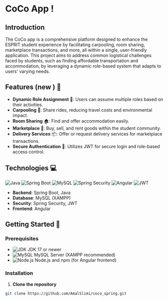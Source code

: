 # CoCo App !

## Introduction

The CoCo app is a comprehensive platform designed to enhance the ESPRIT student experience by facilitating carpooling, room sharing, marketplace transactions, and more, all within a single, user-friendly application. This project aims to address common logistical challenges faced by students, such as finding affordable transportation and accommodation, by leveraging a dynamic role-based system that adapts to users' varying needs.

## Features (new ) 🚀

- **Dynamic Role Assignment** 🔄: Users can assume multiple roles based on their activities.
- **Carpooling** 🚗: Share rides, reducing travel costs and environmental impact.
- **Room Sharing** 🏠: Find and offer accommodation easily.
- **Marketplace** 🛒: Buy, sell, and rent goods within the student community.
- **Delivery Services** 📦: Offer or request delivery services for marketplace transactions.
- **Secure Authentication** 🔐: Utilizes JWT for secure login and role-based access control.

## Technologies 💻

![Java](https://img.shields.io/badge/Java-ED8B00?style=flat-square&logo=java&logoColor=white)
![Spring Boot](https://img.shields.io/badge/Spring_Boot-6DB33F?style=flat-square&logo=spring-boot)
![MySQL](https://img.shields.io/badge/MySQL-00000F?style=flat-square&logo=mysql&logoColor=white)
![Spring Security](https://img.shields.io/badge/Spring_Security-6DB33F?style=flat-square&logo=spring-security&logoColor=white)
![Angular](https://img.shields.io/badge/Angular-DD0031?style=flat-square&logo=angular&logoColor=white)
![JWT](https://img.shields.io/badge/JWT-black?style=flat-square&logo=JSON%20web%20tokens)

- **Backend**: Spring Boot, Java
- **Database**: MySQL (XAMPP)
- **Security**: Spring Security, JWT
- **Frontend**: Angular

## Getting Started 🌟

### Prerequisites

- ![JDK](https://img.shields.io/badge/JDK-17+-blue.svg?style=flat-square) JDK 17 or newer
- ![MySQL](https://img.shields.io/badge/MySQL_Server-XAMPP-blue.svg?style=flat-square) MySQL Server (XAMPP recommended)
- ![Node.js](https://img.shields.io/badge/Node.js-npm-blue.svg?style=flat-square) Node.js and npm (for Angular frontend)

### Installation

1. **Clone the repository**
```sh
git clone https://github.com/AmalSlimi/coco_spring.git
